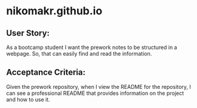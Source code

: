 # nikomakr.github.io

## User Story:

As a bootcamp student I want the prework notes to be structured in a webpage.
So, that can easily find and read the information.

## Acceptance Criteria:

Given the prework repository, when I view the README for the repository, I can see a professional README that provides information on the project and how to use it.
